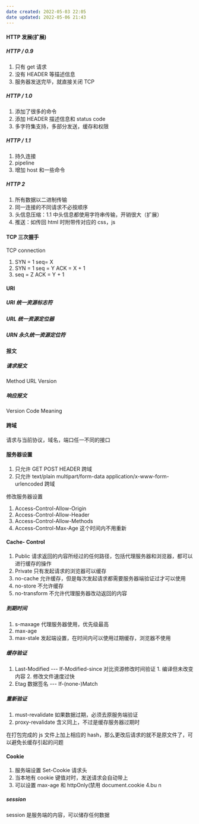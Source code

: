 ```yaml
---
date created: 2022-05-03 22:05
date updated: 2022-05-06 21:43
---
```


#### HTTP 发展(扩展)

##### HTTP / 0.9

1. 只有 get 请求
2. 没有 HEADER 等描述信息
3. 服务器发送完毕，就直接关闭 TCP

##### HTTP / 1.0

1. 添加了很多的命令
2. 添加 HEADER 描述信息和 status code
3. 多字符集支持，多部分发送，缓存和权限

##### HTTP / 1.1

1. 持久连接
2. pipeline
3. 增加 host 和一些命令

##### HTTP 2

1. 所有数据以二进制传输
2. 同一连接的不同请求不必按顺序
3. 头信息压缩：1.1 中头信息都使用字符串传输，开销很大（扩展）
4. 推送：如传回 html 时附带传对应的 css，js

#### TCP 三次握手

TCP connection

1. SYN = 1 seq= X
2. SYN = 1 seq = Y ACK = X + 1
3. seq = Z ACK = Y + 1

#### URI

##### URI 统一资源标志符

##### URL 统一资源定位器

##### URN 永久统一资源定位符

#### 报文

##### 请求报文

Method URL Version

##### 响应报文

Version Code Meaning

#### 跨域

请求与当前协议，域名，端口任一不同的接口

#### 服务器设置

1. 只允许 GET POST HEADER 跨域
2. 只允许 text/plain multipart/form-data application/x-www-form-urlencoded 跨域

修改服务器设置

1. Access-Control-Allow-Origin
2. Access-Control-Allow-Header
3. Access-Control-Allow-Methods
4. Access-Control-Max-Age 这个时间内不用重新

#### Cache- Control

1. Public 请求返回的内容所经过的任何路径，包括代理服务器和浏览器，都可以进行缓存的操作
2. Private 只有发起请求的浏览器可以缓存
3. no-cache 允许缓存，但是每次发起请求都需要服务器端验证过才可以使用
4. no-store 不允许缓存
5. no-transform 不允许代理服务器改动返回的内容

##### 到期时间

1. s-maxage 代理服务器使用，优先级最高
2. max-age
3. max-stale 发起端设置，在时间内可以使用过期缓存，浏览器不使用

##### 缓存验证

1. Last-Modified --- If-Modified-since 对比资源修改时间验证 1. 编译但未改变内容 2. 修改文件速度过快
2. Etag 数据签名 --- If-(none-)Match

##### 重新验证

1. must-revalidate 如果数据过期，必须去原服务端验证
2. proxy-revalidate 含义同上，不过是缓存服务器过期时

在打包完成的 js 文件上加上相应的 hash，那么更改后请求的就不是原文件了，可以避免长缓存引起的问题

#### Cookie

1. 服务端设置 Set-Cookie 请求头
2. 当本地有 cookie 键值对时，发送请求会自动带上
3. 可以设置 max-age 和 httpOnly(禁用 document.cookie
4.bu n

##### session
session 是服务端的内容，可以储存任何数据
